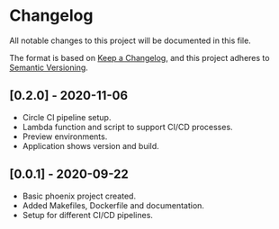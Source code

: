 # Changelog
All notable changes to this project will be documented in this file.

The format is based on [Keep a Changelog](https://keepachangelog.com/en/1.0.0/),
and this project adheres to [Semantic Versioning](https://semver.org/spec/v2.0.0.html).

## [0.2.0] - 2020-11-06

- Circle CI pipeline setup.
- Lambda function and script to support CI/CD processes.
- Preview environments.
- Application shows version and build.

## [0.0.1] - 2020-09-22

- Basic phoenix project created.
- Added Makefiles, Dockerfile and documentation.
- Setup for different CI/CD pipelines.